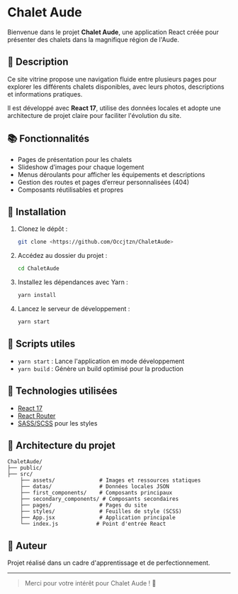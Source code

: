 # Chalet Aude

Bienvenue dans le projet **Chalet Aude**, une application React créée pour présenter des chalets dans la magnifique région de l'Aude.

## 📅 Description

Ce site vitrine propose une navigation fluide entre plusieurs pages pour explorer les différents chalets disponibles, avec leurs photos, descriptions et informations pratiques.

Il est développé avec **React 17**, utilise des données locales et adopte une architecture de projet claire pour faciliter l'évolution du site.

## 📚 Fonctionnalités

- Pages de présentation pour les chalets
- Slideshow d’images pour chaque logement
- Menus déroulants pour afficher les équipements et descriptions
- Gestion des routes et pages d’erreur personnalisées (404)
- Composants réutilisables et propres

## 🔧 Installation

1. Clonez le dépôt :
   ```bash
   git clone <https://github.com/Occjtzn/ChaletAude>
   ```

2. Accédez au dossier du projet :
   ```bash
   cd ChaletAude
   ```

3. Installez les dépendances avec Yarn :
   ```bash
   yarn install
   ```

4. Lancez le serveur de développement :
   ```bash
   yarn start
   ```

## 🔹 Scripts utiles

- `yarn start` : Lance l'application en mode développement
- `yarn build` : Génère un build optimisé pour la production

## 💚 Technologies utilisées

- [React 17](https://reactjs.org/)
- [React Router](https://reactrouter.com/)
- [SASS/SCSS](https://sass-lang.com/) pour les styles

## 🔖 Architecture du projet

```
ChaletAude/
├── public/
├── src/
    ├── assets/              # Images et ressources statiques
    ├── datas/               # Données locales JSON
    ├── first_components/    # Composants principaux
    ├── secondary_components/ # Composants secondaires
    ├── pages/               # Pages du site
    ├── styles/              # Feuilles de style (SCSS)
    ├── App.jsx              # Application principale
    └── index.js            # Point d'entrée React
```

## 📅 Auteur

Projet réalisé dans un cadre d'apprentissage et de perfectionnement.

---

> Merci pour votre intérêt pour Chalet Aude ! 🌳
